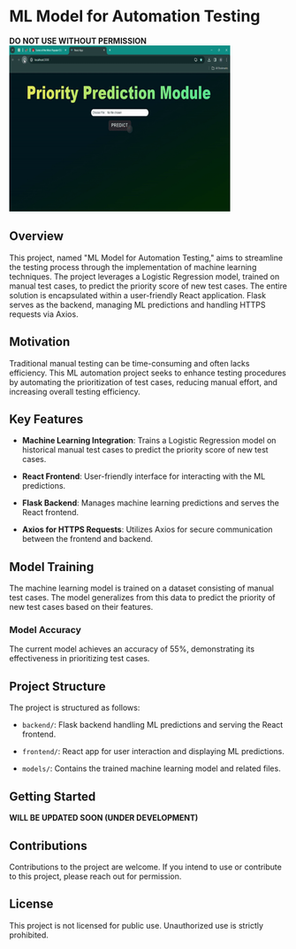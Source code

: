 # ML Model for Automation Testing

**DO NOT USE WITHOUT PERMISSION**
<img src="ML_Training/DataSet/ReactApp-GoogleChrome2024-02-2218-50-14-ezgif.com-video-to-gif-converter.gif" alt="Alt text" width="400" height="300">


## Overview

This project, named "ML Model for Automation Testing," aims to streamline the testing process through the implementation of machine learning techniques. The project leverages a Logistic Regression model, trained on manual test cases, to predict the priority score of new test cases. The entire solution is encapsulated within a user-friendly React application. Flask serves as the backend, managing ML predictions and handling HTTPS requests via Axios.

## Motivation

Traditional manual testing can be time-consuming and often lacks efficiency. This ML automation project seeks to enhance testing procedures by automating the prioritization of test cases, reducing manual effort, and increasing overall testing efficiency.

## Key Features

- **Machine Learning Integration**: Trains a Logistic Regression model on historical manual test cases to predict the priority score of new test cases.
  
- **React Frontend**: User-friendly interface for interacting with the ML predictions.

- **Flask Backend**: Manages machine learning predictions and serves the React frontend.

- **Axios for HTTPS Requests**: Utilizes Axios for secure communication between the frontend and backend.

## Model Training

The machine learning model is trained on a dataset consisting of manual test cases. The model generalizes from this data to predict the priority of new test cases based on their features.

### Model Accuracy

The current model achieves an accuracy of 55%, demonstrating its effectiveness in prioritizing test cases.

## Project Structure

The project is structured as follows:

- `backend/`: Flask backend handling ML predictions and serving the React frontend.
  
- `frontend/`: React app for user interaction and displaying ML predictions.

- `models/`: Contains the trained machine learning model and related files.

## Getting Started

**WILL BE UPDATED SOON (UNDER DEVELOPMENT)**

## Contributions

Contributions to the project are welcome. If you intend to use or contribute to this project, please reach out for permission.

## License

This project is not licensed for public use. Unauthorized use is strictly prohibited.
